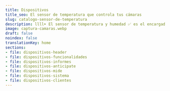 ```yaml
---
title: Dispositivos
title_seo: El sensor de temperatura que controla tus cámaras
slug: catalogo-sensor-de-temperatura
description: llll➤ El sensor de temperatura y humedad ✅ es el encargado de medir en tiempo real las condiciones ambientales de tu cámara frigorífica.
image: captura-camaras.webp
draft: false
noindex: false
translationKey: home
sections:
- file: dispositivos-header
- file: dispositivos-funcionalidades
- file: dispositivos-informes
- file: dispositivos-anticipate
- file: dispositivos-mide
- file: dispositivos-sistema
- file: dispositivos-clientes
---
```

